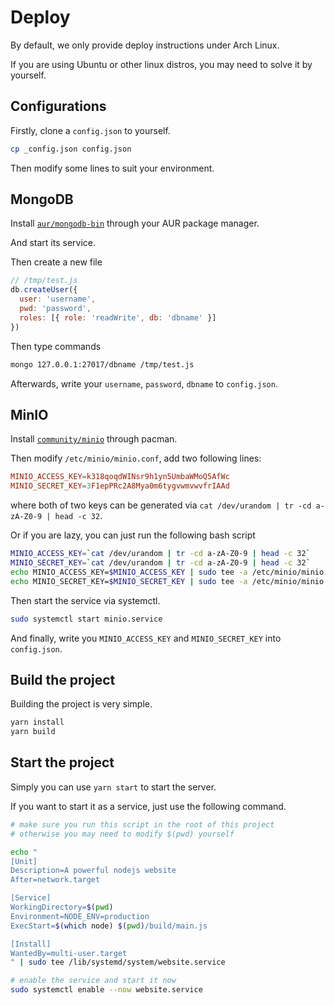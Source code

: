 # Deploy

By default, we only provide deploy instructions under Arch Linux.

If you are using Ubuntu or other linux distros, you may need to solve it by yourself.

## Configurations

Firstly, clone a `config.json` to yourself.

```bash
cp _config.json config.json
```

Then modify some lines to suit your environment.

## MongoDB

Install [`aur/mongodb-bin`][mongodb] through your AUR package manager.

And start its service.

Then create a new file

```js
// /tmp/test.js
db.createUser({
  user: 'username',
  pwd: 'password',
  roles: [{ role: 'readWrite', db: 'dbname' }]
})
```

Then type commands

```bash
mongo 127.0.0.1:27017/dbname /tmp/test.js
```

Afterwards, write your `username`, `password`, `dbname` to `config.json`.

## MinIO

Install [`community/minio`][minio] through pacman.

Then modify `/etc/minio/minio.conf`, add two following lines:

```conf
MINIO_ACCESS_KEY=k318qoqdWINsr9h1yn5UmbaWMoQ5AfWc
MINIO_SECRET_KEY=3F1epPRc2A8Mya0m6tygvwmvwvfrIAAd
```

where both of two keys can be generated via `cat /dev/urandom | tr -cd a-zA-Z0-9 | head -c 32`.

Or if you are lazy, you can just run the following bash script

```bash
MINIO_ACCESS_KEY=`cat /dev/urandom | tr -cd a-zA-Z0-9 | head -c 32`
MINIO_SECRET_KEY=`cat /dev/urandom | tr -cd a-zA-Z0-9 | head -c 32`
echo MINIO_ACCESS_KEY=$MINIO_ACCESS_KEY | sudo tee -a /etc/minio/minio.conf
echo MINIO_SECRET_KEY=$MINIO_SECRET_KEY | sudo tee -a /etc/minio/minio.conf
```

Then start the service via systemctl.

```bash
sudo systemctl start minio.service
```

And finally, write you `MINIO_ACCESS_KEY` and `MINIO_SECRET_KEY` into `config.json`.

## Build the project

Building the project is very simple.

```bash
yarn install
yarn build
```

## Start the project

Simply you can use `yarn start` to start the server.

If you want to start it as a service, just use the following command.

```bash
# make sure you run this script in the root of this project
# otherwise you may need to modify $(pwd) yourself

echo "
[Unit]
Description=A powerful nodejs website
After=network.target

[Service]
WorkingDirectory=$(pwd)
Environment=NODE_ENV=production
ExecStart=$(which node) $(pwd)/build/main.js

[Install]
WantedBy=multi-user.target
" | sudo tee /lib/systemd/system/website.service

# enable the service and start it now
sudo systemctl enable --now website.service
```

[mongodb]: https://aur.archlinux.org/packages/mongodb-bin/
[minio]: https://archlinux.org/packages/community/x86_64/minio/
